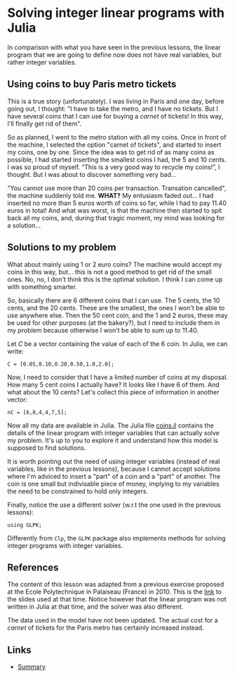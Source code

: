 
# Solving integer linear programs with Julia

In comparison with what you have seen in the previous lessons, 
the linear program that we are going to define now does not have
real variables, but rather integer variables.

## Using coins to buy Paris metro tickets

This is a true story (unfortunately). I was living in Paris and one day, 
before going out, I thought: "I have to take the metro, and I have no 
tickets. But I have several coins that I can use for buying a *carnet* 
of tickets! In this way, I'll finally get rid of them". 

So as planned, I went to the metro station with all my coins. Once in 
front of the machine, I selected the option "carnet of tickets", and 
started to insert my coins, one by one. Since the idea was to get
rid of as many coins as possible, I had started inserting the smallest
coins I had, the 5 and 10 cents. I was so proud of myself. “This is a 
very good way to recycle my coins!”, I thought. But I was about to discover 
something very bad...  

"You cannot use more than 20 coins per transaction. Transation cancelled",
the machine suddenly told me. **WHAT?** My entusiasm faded out... I had 
inserted no more than 5 euros worth of coins so far, while I had to pay 11.40 
euros in total! And what was worst, is that the machine then started to spit 
back all my coins, and, during that tragic moment, my mind was looking for a 
solution...

## Solutions to my problem

What about mainly using 1 or 2 euro coins? The machine would accept my coins 
in this way, but... this is not a good method to get rid of the small ones. No, 
no, I don't think this is the optimal solution. I think I can come up with 
something smarter.

So, basically there are 6 different coins that I can use. The 5 cents, the
10 cents, and the 20 cents. These are the smallest, the ones I won't be able
to use anywhere else. Then the 50 cent coin, and the 1 and 2 euros, these
may be used for other purposes (at the bakery?), but I need to include them 
in my problem because otherwise I won't be able to sum up to 11.40.

Let $C$ be a vector containing the value of each of the 6 coin. In Julia, 
we can write:

	C = [0.05,0.10,0.20,0.50,1.0,2.0];

Now, I need to consider that I have a limited number of coins at my disposal.
How many 5 cent coins I actually have? It looks like I have 6 of them. And 
what about the 10 cents? Let's collect this piece of information in another 
vector:

	nC = [6,8,4,4,7,5];

Now all my data are available in Julia. The Julia file [coins.jl](./coins.jl) 
contains the details of the linear program with integer variables that can 
actually solve my problem. It's up to you to explore it and understand how 
this model is supposed to find solutions.

It is worth pointing out the need of using integer variables (instead of 
real variables, like in the previous lessons), because I cannot accept 
solutions where I'm adviced to insert a "part" of a coin and a "part" of 
another. The coin is one small but indivisable piece of money, implying
to my variables the need to be constrained to hold only integers. 

Finally, notice the use a different solver (w.r.t the one used in the
previous lessons):

	using GLPK;

Differently from ```Clp```, the ```GLPK``` package also implements methods 
for solving integer programs with integer variables.

## References

The content of this lesson was adapted from a previous exercise proposed
at the Ecole Polytechnique in Palaiseau (France) in 2010. This is the
[link](http://www.antoniomucherino.it/download/ISC610A/td3.pdf)
to the slides used at that time. Notice however that the linear program 
was not written in Julia at that time, and the solver was also different.

The data used in the model have not been updated. The actual cost for 
a *carnet* of tickets for the Paris metro has certainly increased instead.

## Links

* [Summary](./README.md)

